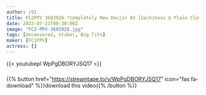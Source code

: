 ```yaml
---
author: j91
title: FC2PPV 3603926 *Completely New Doujin AV [Gachikosu & Plain Clothes Harem 3P] Vtuber Rap*S*Da*Ness Fcup’s A-Chan & Rina-Chan Plain Clothes 3P Best Harem
date: 2023-07-23T00:30:00Z
image: "FC2-PPV-3603926.jpg"
tags: [Uncensored, Vtuber, Big Tits]
maker: [FC2PPV]
actress: []
---
```



{{< youtubepl WpPgDBORYJSQ17 >}}
###

{{% button href="https://streamtape.to/v/WpPgDBORYJSQ17" icon="fas fa-download" %}}download this video{{% /button %}}

